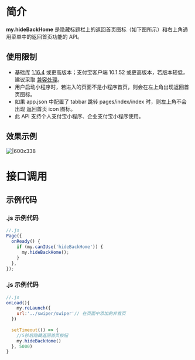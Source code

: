 
# 简介
**my.hideBackHome** 是隐藏标题栏上的返回首页图标（如下图所示）和右上角通用菜单中的返回首页功能的 API。

## 使用限制

- 基础库 [1.16.4](https://opendocs.alipay.com/mini/framework/lib) 或更高版本；支付宝客户端 10.1.52 或更高版本，若版本较低，建议采取 [兼容处理](/mini/framework/compatibility)。
- 用户启动小程序时，若进入的页面不是小程序首页，则会在左上角出现返回首页图标。
- 如果 app.json 中配置了 tabbar 跳转 pages/index/index 时，则左上角不会出现 返回首页 icon 图标。
- 此 API 支持个人支付宝小程序、企业支付宝小程序使用。

## 效果示例
![|600x338](https://cdn.nlark.com/yuque/0/2021/png/179989/1624617388445-56a25e52-e70c-4899-bd62-dea1a8cc24fe.png#align=left&display=inline&height=338&margin=%5Bobject%20Object%5D&name=f663e0473f32d0a8514999ced6d8e65d.png&originHeight=720&originWidth=1280&size=52052&status=done&style=none&width=600)

# 接口调用

## 示例代码

### .js 示例代码
```javascript
//.js
Page({
  onReady() {
    if (my.canIUse('hideBackHome')) {
      my.hideBackHome();
    }
  },
});
```

### .js 示例代码
```javascript
//.js
onLoad(){
    my.reLaunch({
    url:'../swiper/swiper'// 在页面中添加的非首页
  })
  
  setTimeout(() => {
    //5秒后隐藏返回首页按钮
    my.hideBackHome()
  }, 5000)
}
```

